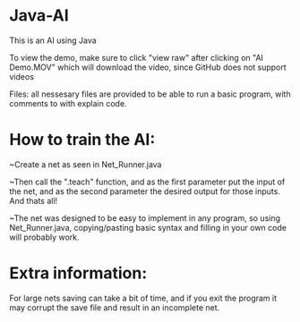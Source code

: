 # Java-AI
This is an AI using Java

To view the demo, make sure to click "view raw" after clicking on "AI Demo.MOV" which will download the video, since GitHub does not support videos

Files: all nessesary files are provided to be able to run a basic program, with comments to with explain code. 
 
# How to train the AI:
 ~Create a net as seen in Net_Runner.java
 
 ~Then call the ".teach" function, and as the first parameter put the input of the net, and as the second parameter the desired output for those inputs. And thats all!
 
 ~The net was designed to be easy to implement in any program, so using Net_Runner.java, copying/pasting basic syntax and filling in your own code will probably work.
 
# Extra information:
For large nets saving can take a bit of time, and if you exit the program it may corrupt the save file and result in an incomplete net.
